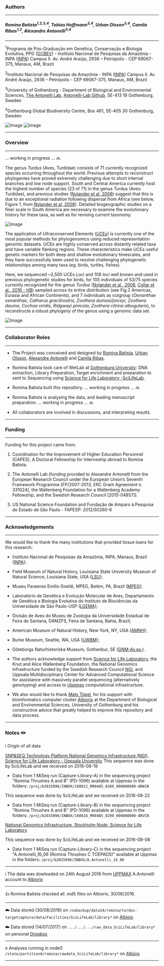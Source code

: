 ### Authors
---

##### Romina Batista<sup>1</sup><sup>,</sup><sup>2</sup><sup>,</sup><sup>3</sup><sup>,</sup><sup>4</sup>, Tobias Hoffmann<sup>3</sup><sup>,</sup><sup>4</sup>, Urban Olsson<sup>3</sup><sup>,</sup><sup>4</sup>,  Camila Ribas<sup>1</sup><sup>,</sup><sup>2</sup>, Alexandre Antonelli<sup>3</sup><sup>,</sup><sup>4</sup>
---

<sup>1</sup>Programa de Pós-Graduação em Genética, Conservação e Biologia Evolutiva, PPG ([GCBEV](http://gcbev.inpa.gov.br/))  - Instituto Nacional de Pesquisas da Amazônia - INPA ([INPA](http://portal.inpa.gov.br/)) Campus II. Av. André Araújo, 2936 – Petrópolis - CEP 69067-375, Manaus, AM, Brazil

<sup>2</sup>Instituto Nacional de Pesquisas da Amazônia - INPA ([INPA](http://portal.inpa.gov.br/)) Campus II. Av. André Araújo, 2936 – Petrópolis - CEP 69067-375, Manaus, AM, Brazil

<sup>3</sup>University of Gothenburg - Department of Biological and Environmental Sciences, [The Antonelli Lab](http://www.antonelli-lab.net/), [Antonelli-Lab Github](https://github.com/AntonelliLab), SE-413 19 Gothenburg, Sweden 

<sup>4</sup>Gothenburg Global Biodiversity Centre, Box 461, SE-405 30 Gothenburg, Sweden




![Image](images/Phylogenomics-thrushes001.png)               ![Image](images/Phylogenomics-thrushes002.png)

---

### Overview
---

... working in progress ... :soon:

The genus *Turdus* (Aves, Turdidae) consists of 71 currently recognized species occurring throughout the world. Previous attempts to reconstruct phylogenies have proved extremely challenging due to short internal branches and low node support. South and Central America currently host the highest number of species (23 of 71) in the genus Turdus (Aves: Turdidae), and previous studies ([Nylander et al, 2008](http://sysbio.oxfordjournals.org/content/57/2/257.full.pdf+html)) suggest that this is due to an exceptional radiation following dispersal from Africa (see below, Figure 1, from [Nylander et al, 2008](http://sysbio.oxfordjournals.org/content/57/2/257.full.pdf+html)). Detailed biogeographic studies on a finer scale in South America are necessary to examine the evolutionary history for these taxa, as well as for revising current taxonomy. 

![Image](images/Phylogenomics-thrushes004.png)

The application of Ultraconserved Elements ([UCEs](http://ultraconserved.org/)) is currently one of the most popular methods for phylogenomics using reduced representation genomic datasets. UCEs are highly conserved across distantly related taxa and have variable flanking regions. These characteristics make UCEs useful genetic markers for both deep and shallow evolutionary timescales, and they have successfully been used to resolve challenging phylogenetic relationships among many taxa (eg. birds, turtles, fishes). 

Here, we sequenced ~2,500 UCEs Loci and 108 loci well known and used in previous phylogenetic studies for birds, for 105 individuals of 53/75 species currently recognized for the genus *Turdus* ([Nylander et al., 2008](http://sysbio.oxfordjournals.org/content/57/2/257.full.pdf+html), [Collar et al., 2016 - HB](http://www.hbw.com/)) sampled across its entire distribution (see Fig.2 Americas, Eurasia and African Continents), and 7 individuals as outgroup (*Oenanthae oenanthae*, *Catharus gracilirostris*, *Zoothera dumasi/joiceyi*, *Zoothera dauma*, *Cochoa viridis*, *Ridgwayi pinicola*, *Zoothera citrina albogularis*), to reconstructe a robust phylogeny of the genus using a genomic data set. 

![Image](images/Phylogenomics-thrushes003.png)

---

### Collaborator Roles
---

*	The Project was conceived and designed by [Romina Batista](http://buscatextual.cnpq.br/buscatextual/visualizacv.do?id=K4232850J7), [Urban Olsson](http://bioenv.gu.se/personal/Olsson_Urban), [Alexandre Antonelli](http://www.antonelli-lab.net/) and [Camila Ribas](http://buscatextual.cnpq.br/buscatextual/visualizacv.do?id=K4760723U4). 

*	Romina Batista took care of WetLab at [Gothenburg University](http://bioenv.gu.se): DNA extraction, Library Preparation, Target enrichment and preparation to sent to Sequencing using [Science for Life Laboratory -SciLifeLab](https://ngisweden.scilifelab.se/). 

*	Romina Batista built this repository. ... working in progress ... :soon:

*	Romina Batista is analysing the data, and leading manuscript preparation. ... working in progress ... :soon:

*	All collaborators are involved in discussions, and interpreting results.

---

### Funding
---

Funding for this project came from: 

1. Coordination for the Improvement of Higher Education Personnel (CAPES), A Doctoral Fellowship for Interneship abroad to Romina Batista. 

2. The Antonelli Lab (funding provided to Alexandre Antonelli from the European Research Council under the European Union’s Seventh Framework Programme [FP/2007-2013, ERC Grant Agreement n. 331024], the Wallenberg Foundation for a  Wallenberg Academy Fellowship, and the Swedish Research Council [2015-04857]).  

3. US National Science Foundation and Fundação de Amparo à Pesquisa do Estado de São Paulo - FAPESP: 2012/50260-6

---

### Acknowledgements
--- 

We would like to thank the many institutions that provided tissue loans for this research: 

*	Instituto Nacional de Pesquisas da Amazônia, INPA, Manaus, Brazil ([INPA](https://www.inpa.gov.br/));

*	Field Museum of Natural History, Louisiana State University Museum of Natural Science, Louisiana State, USA ([LSU](http://www.museum.lsu.edu/MNS/birdcoll.html)); 

*	Museu Paraense Emílio Goeldi, MPEG, Belém, PA, Brazil ([MPEG](http://www.museu-goeldi.br/portal/content/coleções-de-científicas)); 

*	Laboratório de Genética e Evolução Molecular de Aves, Departamento de Genética e Biologia Evolutiva do Instituto de Biociências da Universidade de São Paulo-USP ([LGEMA](http://www.ib.usp.br/biologia/lgema/)); 

*	Divisão de Aves do Museu de Zoologia da Universidade Estadual de Feira de Santana, DAMZFS, Feira de Santana, Bahia, Brazil;

*	American Museum of Natural History, New York, NY, USA ([AMNH](http://www.amnh.org/science/divisions/vertzoo/#collections));

*	Burke Museum, Seattle, WA, USA ([UWBM](http://www.burkemuseum.org/));

*	Göteborgs Naturhistoriska Museum, Gothenbur, SE ([GNM-Av.ex.](http://www.gnm.se/)).

* The authors acknowledge support from [Science for Life Laboratory](https://www.scilifelab.se/), the Knut and Alice Wallenberg Foundation, the National Genomics Infrastructure funded by the Swedish Research Council [NGI](https://www.scilifelab.se/platforms/ngi/), and Uppsala Multidisciplinary Center for Advanced Computational Science for assistance with massively parallel sequencing (alternatively genotyping) and access to [Uppmax](https://www.scilifelab.se/facilities/uppnex/) computational infrastructure. 

* We also would like to thank [Mats Töpel](http://matstopel.se/), for his support with bioinformatics computer cluster [Albiorix](http://albiorix.bioenv.gu.se/) at the Department of Biological and Environmental Sciences, University of Gothenburg and his constructive advice that greatly helped to improve this repository and data process.

---

### Notes :pencil2: 

:information_source: Origin of all data 

[SNP&SEQ Technology Platform National Genomics Infrastructure (NGI), Science for Life Laboratory - Uppsala University](http://molmed.medsci.uu.se/SNP+SEQ+Technology+Platform/?languageId=1) 
This sequence was done by SciLifeLab and we received on 2016-08-19

*	Data from 1 MiSeq run (Capture-Library-A) in the sequencing project "Romina Thrushes A and B" (PD-1096) available at Uppmax in the folders: `/proj/b2015096/INBOX/160812_M00485_0289_000000000-ARW1N`

This sequence was done by SciLifeLab and we received on 2016-08-22

* 	Data from 1 MiSeq run (Capture-Library-B) in the sequencing project "Romina Thrushes A and B" (PD-1096) available at Uppmax in the folders: `/proj/b2015096/INBOX/160816_M00485_0290_000000000-ARVCN`

[National Genomics Infrastructure, Stockholm Node, Science for Life Laboratory](https://ngisweden.scilifelab.se/)
 
This sequence was done by SciLifeLab and we received on 2016-08-08

*  Data from 1 MiSeq run (Capture-Library-C) in the sequencing project "A.Antonelli_16_06 (Romina Thrushes C TOEPADS)" available at Uppmax in the folders: `/proj/b2015096/INBOX/A.Antonelli_16_06`

---

:information_source: The data was dowloaded on 24th August 2016 from [UPPMAX](http://www.uppmax.uu.se/) A.Antonelli account to [Albiorix](http://albiorix.bioenv.gu.se/)

---

:+1: Romina Batista checked all .md5 files on Albiorix, 30/08/2016.

---

:cloud: Data stored (30/08/2016) on `/nobackup/data14/romina/turdus-targetcapture/data/Facilities/SciLifeLab/library*` on [Albioix](http://albiorix.bioenv.gu.se/)

:cloud: Data stored (14/07/2017) on `.../.../.../raw_data_SciLifeLab/library*` on personal [Dropbox](https://www.dropbox.com)

---

:on: Analyses running in node0 `/state/partition4/romina/rawdata_SciLifeLab/library*` on [Albioix](http://albiorix.bioenv.gu.se/)

---
